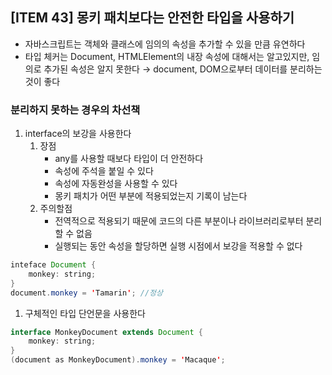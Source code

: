 ## [ITEM 43] 몽키 패치보다는 안전한 타입을 사용하기

- 자바스크립트는 객체와 클래스에 임의의 속성을 추가할 수 있을 만큼 유연하다
- 타입 체커는 Document, HTMLElement의 내장 속성에 대해서는 알고있지만, 임의로 추가된 속성은 알지 못한다 → document, DOM으로부터 데이터를 분리하는 것이 좋다

### 분리하지 못하는 경우의 차선책

1. interface의 보강을 사용한다
   1. 장점
      - any를 사용할 때보다 타입이 더 안전하다
      - 속성에 주석을 붙일 수 있다
      - 속성에 자동완성을 사용할 수 있다
      - 몽키 패치가 어떤 부분에 적용되었는지 기록이 남는다
   2. 주의할점
      - 전역적으로 적용되기 때문에 코드의 다른 부분이나 라이브러리로부터 분리할 수 없음
      - 실행되는 동안 속성을 할당하면 실행 시점에서 보강을 적용할 수 없다

```java
inteface Document {
    monkey: string;
}
document.monkey = 'Tamarin'; //정상
```

1. 구체적인 타입 단언문을 사용한다

```java
interface MonkeyDocument extends Document {
    monkey: string;
}
(document as MonkeyDocument).monkey = 'Macaque';
```
